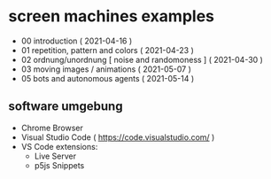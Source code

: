 # screen machines examples

* 00 introduction ( 2021-04-16 )
* 01 repetition, pattern and colors ( 2021-04-23 )
* 02 ordnung/unordnung [ noise and randomoness ] ( 2021-04-30 )
* 03 moving images / animations ( 2021-05-07 )
* 05 bots and autonomous agents ( 2021-05-14 )

## software umgebung
* Chrome Browser
* Visual Studio Code ( https://code.visualstudio.com/ )
* VS Code extensions:
  - Live Server
  - p5js Snippets


